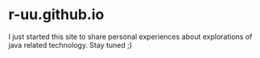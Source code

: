 # r-uu.github.io
I just started this site to share personal experiences about explorations of java related technology. Stay tuned ;)
